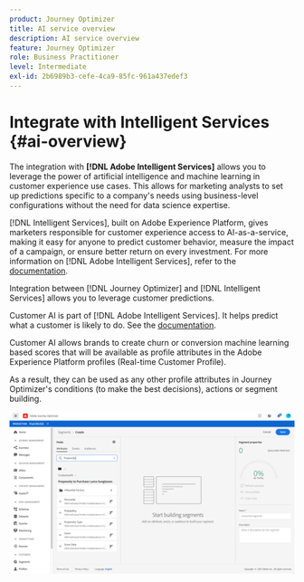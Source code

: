 ```yaml
---
product: Journey Optimizer
title: AI service overview
description: AI service overview
feature: Journey Optimizer
role: Business Practitioner
level: Intermediate
exl-id: 2b6989b3-cefe-4ca9-85fc-961a437edef3
---
```

# Integrate with Intelligent Services {#ai-overview}

The integration with **[!DNL Adobe Intelligent Services]** allows you to leverage the power of artificial intelligence and machine learning in customer experience use cases. This allows for marketing analysts to set up predictions specific to a company's needs using business-level configurations without the need for data science expertise.

[!DNL Intelligent Services], built on Adobe Experience Platform, gives marketers responsible for customer experience access to AI-as-a-service, making it easy for anyone to predict customer behavior, measure the impact of a campaign, or ensure better return on every investment. For more information on [!DNL Adobe Intelligent Services], refer to the [documentation](https://experienceleague.adobe.com/docs/experience-platform/intelligent-services/home.html).  

Integration between [!DNL Journey Optimizer] and [!DNL Intelligent Services] allows you to leverage customer predictions.

Customer AI is part of [!DNL Adobe Intelligent Services]. It helps predict what a customer is likely to do. See the [documentation](https://experienceleague.adobe.com/docs/experience-platform/intelligent-services/customer-ai/overview.html).  

Customer AI allows brands to create churn or conversion machine learning based scores that will be available as profile attributes in the Adobe Experience Platform profiles (Real-time Customer Profile).

As a result, they can be used as any other profile attributes in Journey Optimizer's conditions (to make the best decisions), actions or segment building. 

![](../assets/customer-ai.png)

